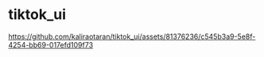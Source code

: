# tiktok_ui




https://github.com/kaliraotaran/tiktok_ui/assets/81376236/c545b3a9-5e8f-4254-bb69-017efd109f73


